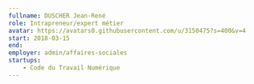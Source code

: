 ```yaml
---
fullname: DUSCHER Jean-René
role: Intrapreneur/expert métier
avatar: https://avatars0.githubusercontent.com/u/3150475?s=400&v=4
start: 2018-03-15
end: 
employer: admin/affaires-sociales
startups:
    - Code du Travail Numérique
---
```

